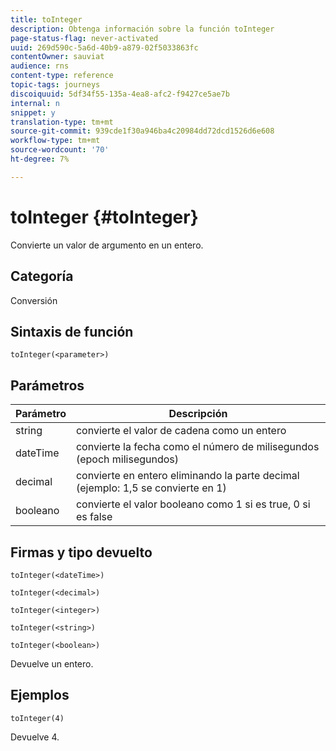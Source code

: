 ```yaml
---
title: toInteger
description: Obtenga información sobre la función toInteger
page-status-flag: never-activated
uuid: 269d590c-5a6d-40b9-a879-02f5033863fc
contentOwner: sauviat
audience: rns
content-type: reference
topic-tags: journeys
discoiquuid: 5df34f55-135a-4ea8-afc2-f9427ce5ae7b
internal: n
snippet: y
translation-type: tm+mt
source-git-commit: 939cde1f30a946ba4c20984dd72dcd1526d6e608
workflow-type: tm+mt
source-wordcount: '70'
ht-degree: 7%

---
```



# toInteger {#toInteger}

Convierte un valor de argumento en un entero.

## Categoría

Conversión

## Sintaxis de función

`toInteger(<parameter>)`

## Parámetros

| Parámetro | Descripción |
|--- |--- |
| string | convierte el valor de cadena como un entero |
| dateTime | convierte la fecha como el número de milisegundos (epoch milisegundos) |
| decimal | convierte en entero eliminando la parte decimal (ejemplo: 1,5 se convierte en 1) |
| booleano | convierte el valor booleano como 1 si es true, 0 si es false |

## Firmas y tipo devuelto

`toInteger(<dateTime>)`

`toInteger(<decimal>)`

`toInteger(<integer>)`

`toInteger(<string>)`

`toInteger(<boolean>)`

Devuelve un entero.

## Ejemplos

`toInteger(4)`

Devuelve 4.
